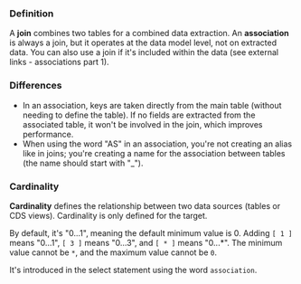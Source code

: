 ### Definition

A **join** combines two tables for a combined data extraction. An **association** is always a join, but it operates at the data model level, not on extracted data. You can also use a join if it's included within the data (see external links - associations part 1).

### Differences

* In an association, keys are taken directly from the main table (without needing to define the table). If no fields are extracted from the associated table, it won't be involved in the join, which improves performance.
* When using the word "AS" in an association, you're not creating an alias like in joins; you're creating a name for the association between tables (the name should start with "_").

### Cardinality

**Cardinality** defines the relationship between two data sources (tables or CDS views). Cardinality is only defined for the target.

By default, it's "0...1", meaning the default minimum value is 0. Adding `[ 1 ]` means "0...1", `[ 3 ]` means "0...3", and `[ * ]` means "0...*". The minimum value cannot be `*`, and the maximum value cannot be `0`.

It's introduced in the select statement using the word `association`.
